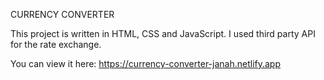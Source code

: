 CURRENCY CONVERTER

This project is written in HTML, CSS and JavaScript.
I used third party API for the rate exchange.

You can view it here:
https://currency-converter-janah.netlify.app
